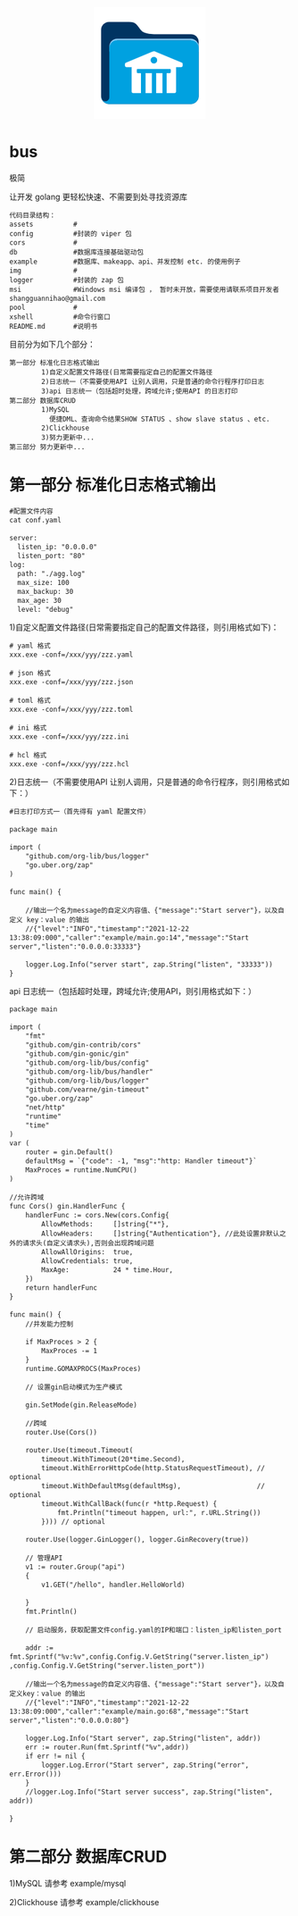 <p align="center">
        <img src="img/logo.jpg">
</p>

# bus
极简

让开发 golang 更轻松快速、不需要到处寻找资源库

    代码目录结构：
    assets          #
    config          #封装的 viper 包
    cors            #
    db              #数据库连接基础驱动包
    example         #数据库、makeapp、api、并发控制 etc. 的使用例子
    img             #
    logger          #封装的 zap 包
    msi             #Windows msi 编译包 ， 暂时未开放，需要使用请联系项目开发者shangguannihao@gmail.com
    pool            #
    xshell          #命令行窗口
    README.md       #说明书
目前分为如下几个部分：

    第一部分 标准化日志格式输出
            1)自定义配置文件路径(日常需要指定自己的配置文件路径
            2)日志统一（不需要使用API 让别人调用，只是普通的命令行程序打印日志
            3)api 日志统一（包括超时处理，跨域允许;使用API 的日志打印
    第二部分 数据库CRUD
            1)MySQL
              便捷DML、查询命令结果SHOW STATUS 、show slave status 、etc.
            2)Clickhouse
            3)努力更新中...
    第三部分 努力更新中...

# 第一部分 标准化日志格式输出
    #配置文件内容
    cat conf.yaml

    server:
      listen_ip: "0.0.0.0"
      listen_port: "80"
    log:
      path: "./agg.log"
      max_size: 100
      max_backup: 30
      max_age: 30
      level: "debug"

1)自定义配置文件路径(日常需要指定自己的配置文件路径，则引用格式如下)：

    # yaml 格式
    xxx.exe -conf=/xxx/yyy/zzz.yaml

    # json 格式
    xxx.exe -conf=/xxx/yyy/zzz.json

    # toml 格式
    xxx.exe -conf=/xxx/yyy/zzz.toml

    # ini 格式
    xxx.exe -conf=/xxx/yyy/zzz.ini

    # hcl 格式
    xxx.exe -conf=/xxx/yyy/zzz.hcl

2)日志统一（不需要使用API 让别人调用，只是普通的命令行程序，则引用格式如下：）

    #日志打印方式一（首先得有 yaml 配置文件）

    package main
    
    import (
        "github.com/org-lib/bus/logger"
        "go.uber.org/zap"
    )
    
    func main() {
    
        //输出一个名为message的自定义内容值、{"message":"Start server"}，以及自定义 key：value 的输出
        //{"level":"INFO","timestamp":"2021-12-22 13:38:09:000","caller":"example/main.go:14","message":"Start server","listen":"0.0.0.0:33333"}
    
        logger.Log.Info("server start", zap.String("listen", "33333"))
    }
api 日志统一（包括超时处理，跨域允许;使用API，则引用格式如下：）

    package main
    
    import (
        "fmt"
        "github.com/gin-contrib/cors"
        "github.com/gin-gonic/gin"
        "github.com/org-lib/bus/config"
        "github.com/org-lib/bus/handler"
        "github.com/org-lib/bus/logger"
        "github.com/vearne/gin-timeout"
        "go.uber.org/zap"
        "net/http"
        "runtime"
        "time"
    )
    var (
        router = gin.Default()
        defaultMsg = `{"code": -1, "msg":"http: Handler timeout"}`
        MaxProces = runtime.NumCPU()
    )
    
    //允许跨域
    func Cors() gin.HandlerFunc {
        handlerFunc := cors.New(cors.Config{
            AllowMethods:     []string{"*"},
            AllowHeaders:     []string{"Authentication"}, //此处设置非默认之外的请求头(自定义请求头),否则会出现跨域问题
            AllowAllOrigins:  true,
            AllowCredentials: true,
            MaxAge:           24 * time.Hour,
        })
        return handlerFunc
    }
    
    func main() {
        //并发能力控制
    
        if MaxProces > 2 {
            MaxProces -= 1
        }
        runtime.GOMAXPROCS(MaxProces)
    
        // 设置gin启动模式为生产模式
    
        gin.SetMode(gin.ReleaseMode)
    
        //跨域
        router.Use(Cors())
    
        router.Use(timeout.Timeout(
            timeout.WithTimeout(20*time.Second),
            timeout.WithErrorHttpCode(http.StatusRequestTimeout), // optional
            timeout.WithDefaultMsg(defaultMsg),                   // optional
            timeout.WithCallBack(func(r *http.Request) {
                fmt.Println("timeout happen, url:", r.URL.String())
            }))) // optional
    
        router.Use(logger.GinLogger(), logger.GinRecovery(true))
    
        // 管理API
        v1 := router.Group("api")
        {
            v1.GET("/hello", handler.HelloWorld)
    
        }
        fmt.Println()
    
        // 启动服务，获取配置文件config.yaml的IP和端口：listen_ip和listen_port
    
        addr := fmt.Sprintf("%v:%v",config.Config.V.GetString("server.listen_ip") ,config.Config.V.GetString("server.listen_port"))
    
        //输出一个名为message的自定义内容值、{"message":"Start server"}，以及自定义key：value 的输出
        //{"level":"INFO","timestamp":"2021-12-22 13:38:09:000","caller":"example/main.go:68","message":"Start server","listen":"0.0.0.0:80"}
    
        logger.Log.Info("Start server", zap.String("listen", addr))
        err := router.Run(fmt.Sprintf("%v",addr))
        if err != nil {
            logger.Log.Error("Start server", zap.String("error", err.Error()))
        }
        //logger.Log.Info("Start server success", zap.String("listen", addr))
    
    }
# 第二部分 数据库CRUD
1)MySQL
请参考 example/mysql

2)Clickhouse
请参考 example/clickhouse
